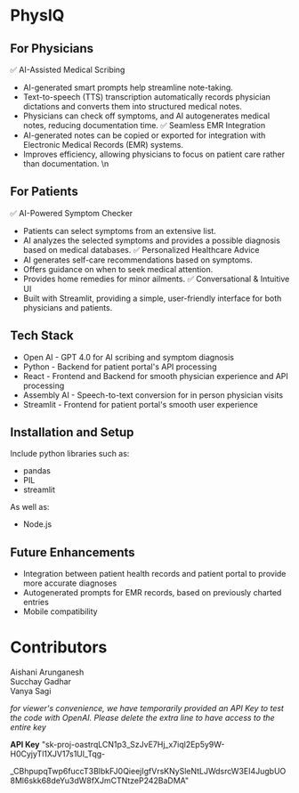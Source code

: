 # PhysIQ
## For Physicians
✅ AI-Assisted Medical Scribing
- AI-generated smart prompts help streamline note-taking.
- Text-to-speech (TTS) transcription automatically records physician dictations and converts them into structured medical notes.
- Physicians can check off symptoms, and AI autogenerates medical notes, reducing documentation time.
✅ Seamless EMR Integration
- AI-generated notes can be copied or exported for integration with Electronic Medical Records (EMR) systems.
- Improves efficiency, allowing physicians to focus on patient care rather than documentation.
\n
## For Patients
✅ AI-Powered Symptom Checker
- Patients can select symptoms from an extensive list.
- AI analyzes the selected symptoms and provides a possible diagnosis based on medical databases.
✅ Personalized Healthcare Advice
- AI generates self-care recommendations based on symptoms.
- Offers guidance on when to seek medical attention.
- Provides home remedies for minor ailments.
✅ Conversational & Intuitive UI
- Built with Streamlit, providing a simple, user-friendly interface for both physicians and patients.

## Tech Stack
- Open AI - GPT 4.0 for AI scribing and symptom diagnosis
- Python - Backend for patient portal's API processing
- React - Frontend and Backend for smooth physician experience and API processing
- Assembly AI - Speech-to-text conversion for in person physician visits
- Streamlit - Frontend for patient portal's smooth user experience

## Installation and Setup
Include python libraries such as:
- pandas
- PIL
- streamlit

As well as:
- Node.js

## Future Enhancements
- Integration between patient health records and patient portal to provide more accurate diagnoses
- Autogenerated prompts for EMR records, based on previously charted entries
- Mobile compatibility

# Contributors
Aishani Arunganesh  
Succhay Gadhar  
Vanya Sagi  


*for viewer's convenience, we have temporarily provided an API Key to test the code with OpenAI. Please delete the extra line to have access to the entire key*  

**API Key**
"sk-proj-oastrqLCN1p3_SzJvE7Hj_x7iql2Ep5y9W-H0CyjyTl1XJV17s1Ul_Tqg-

_CBhpupqTwp6fuccT3BlbkFJ0QieejIgfVrsKNySleNtLJWdsrcW3EI4JugbUO8Ml6skk68deYu3dW8fXJmCTNtzeP242BaDMA"


